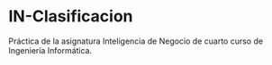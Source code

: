 # IN-Clasificacion
Práctica de la asignatura Inteligencia de Negocio de cuarto curso de Ingeniería Informática.
